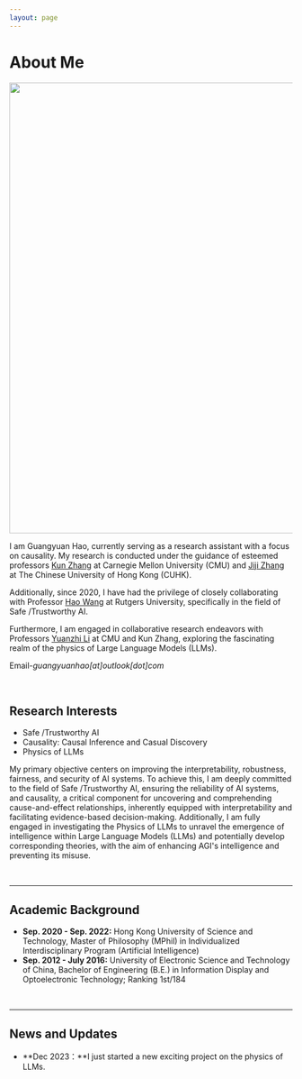 ```yaml
---
layout: page
---
```


# About Me

<img src="https://guangyuanhao.github.io/guangyuan1.jpg" class="floatpic" width="1200" height="800">

I am Guangyuan Hao, currently serving as a research assistant with a focus on causality. My research is conducted under the guidance of esteemed professors [Kun Zhang](https://www.andrew.cmu.edu/user/kunz1/) at Carnegie Mellon University (CMU) and [Jiji Zhang](https://arts.cuhk.edu.hk/web/index.php/professor-zhang-jiji) at The Chinese University of Hong Kong (CUHK).

Additionally, since 2020, I have had the privilege of closely collaborating with Professor [Hao Wang](http://www.wanghao.in/) at Rutgers University, specifically in the field of Safe /Trustworthy AI.

Furthermore, I am engaged in collaborative research endeavors with Professors [Yuanzhi Li](https://scholar.google.com/citations?user=aHtfItQAAAAJ&hl=en) at CMU and Kun Zhang, exploring the fascinating realm of the physics of Large Language Models (LLMs).

Email-*guangyuanhao[at]outlook[dot]com*

<br>

## Research Interests

- Safe /Trustworthy AI
- Causality: Causal Inference and Casual Discovery
- Physics of LLMs

My primary objective centers on improving the interpretability, robustness, fairness, and security of AI systems. To achieve this, I am deeply committed to the field of Safe /Trustworthy AI, ensuring the reliability of AI systems, and causality, a critical component for uncovering and comprehending cause-and-effect relationships, inherently equipped with interpretability and facilitating evidence-based decision-making. Additionally, I am fully engaged in investigating the Physics of LLMs to unravel the emergence of intelligence within Large Language Models (LLMs) and potentially develop corresponding theories, with the aim of enhancing AGI's intelligence and preventing its misuse.

<br>

---
## Academic Background
<!-- **<font color='red'>[Highlight]</font> I am looking for PhD to start in 2025 Fall. Contact me if you have any leads!** -->

- **Sep. 2020 - Sep. 2022:** Hong Kong University of Science and Technology, Master of Philosophy (MPhil) in Individualized Interdisciplinary Program (Artificial Intelligence)
- **Sep. 2012 - July 2016:** University of Electronic Science and Technology of China, Bachelor of Engineering (B.E.) in Information Display and Optoelectronic Technology; Ranking 1st/184

<br>

---

## News and Updates

- **Dec 2023：**I just started a new exciting project on the physics of LLMs.

<br>

